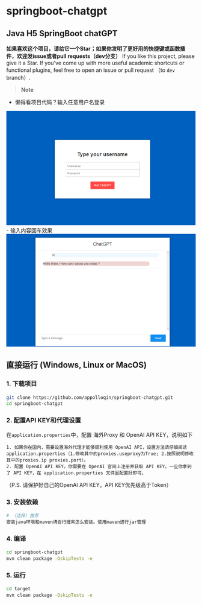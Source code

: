 # springboot-chatgpt
## Java H5 SpringBoot chatGPT
**如果喜欢这个项目，请给它一个Star；如果你发明了更好用的快捷键或函数插件，欢迎发issue或者pull requests（dev分支）**
If you like this project, please give it a Star. If you've come up with more useful academic shortcuts or functional plugins, feel free to open an issue or pull request （to `dev` branch）.

> **Note**
- 懒得看项目代码？输入任意用户名登录
<div align="center">
<img src="https://github.com/appolloqin/springboot-chatgpt/blob/main/docs/images/login.png" width="700" >
</div>
- 输入内容回车效果
<div align="center">
<img src="https://github.com/appolloqin/springboot-chatgpt/blob/main/docs/images/home.png" width="700" >
</div>

## 直接运行 (Windows, Linux or MacOS)

### 1. 下载项目
```sh
git clone https://github.com/appolloqin/springboot-chatgpt.git
cd springboot-chatgpt
```

### 2. 配置API KEY和代理设置

在`application.properties`中，配置 海外Proxy 和 OpenAI API KEY，说明如下
```
1. 如果你在国内，需要设置海外代理才能够顺利使用 OpenAI API，设置方法请仔细阅读application.properties（1.修改其中的proxies.useproxy为True; 2.按照说明修改其中的proxies.ip proxies.port）。
2. 配置 OpenAI API KEY。你需要在 OpenAI 官网上注册并获取 API KEY。一旦你拿到了 API KEY，在 application.properties 文件里配置好即可。
```
（P.S. 请保护好自己的OpenAI API KEY。API KEY优先级高于Token）

### 3. 安装依赖
```sh
# （选择）推荐
安装java环境和maven请自行搜索怎么安装。使用maven进行jar管理   

```
### 4. 编译
```sh
cd springboot-chatgpt
mvn clean package -DskipTests -e
```
### 5. 运行
```sh
cd target
mvn clean package -DskipTests -e
```

